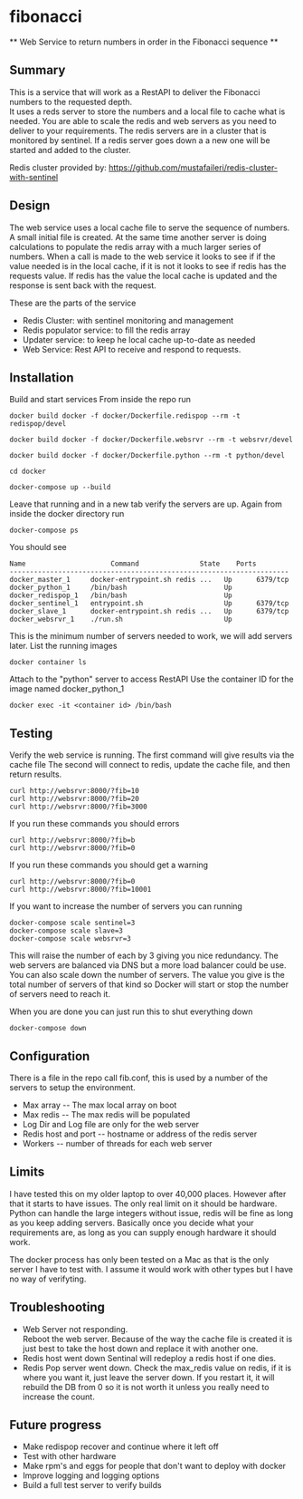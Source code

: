 # fibonacci
** Web Service to return numbers in order in the Fibonacci sequence **

## Summary
This is a service that will work as a RestAPI to deliver the Fibonacci numbers to the requested depth.  
It uses a reds server to store the numbers and a local file to cache what is needed.  You are able to scale the
redis and web servers as you need to deliver to your requirements. The redis servers are in a cluster that is monitored by sentinel.  If a redis server goes down a a new one will be started and added to the cluster.

Redis cluster provided by:
https://github.com/mustafaileri/redis-cluster-with-sentinel

## Design
The web service uses a local cache file to serve the sequence of numbers.  A small initial file is created.  At the same time another server is doing calculations to populate the redis array with a much larger series of numbers.  When a call is made to the web service it looks to see if if the value needed is in the local cache, if it is not it looks to see if redis has the requests value.  If redis has the value the local cache is updated and the response is sent back with the request.

These are the parts of the service

* Redis Cluster: with sentinel monitoring and management
* Redis populator service: to fill the redis array
* Updater service: to keep he local cache up-to-date as needed
* Web Service: Rest API to receive and respond to requests.


## Installation

Build and start services
From inside the repo run
```
docker build docker -f docker/Dockerfile.redispop --rm -t redispop/devel
```
```
docker build docker -f docker/Dockerfile.websrvr --rm -t websrvr/devel
```
```
docker build docker -f docker/Dockerfile.python --rm -t python/devel
```
```
cd docker
```
```
docker-compose up --build
```
Leave that running and in a new tab verify the servers are up.
Again from inside the docker directory run
```
docker-compose ps
```
You should see
```
Name                     Command               State    Ports  
---------------------------------------------------------------------
docker_master_1     docker-entrypoint.sh redis ...   Up      6379/tcp
docker_python_1     /bin/bash                        Up              
docker_redispop_1   /bin/bash                        Up              
docker_sentinel_1   entrypoint.sh                    Up      6379/tcp
docker_slave_1      docker-entrypoint.sh redis ...   Up      6379/tcp
docker_websrvr_1    ./run.sh                         Up  
```
This is the minimum number of servers needed to work, we will add servers later.
List the running images
```
docker container ls
```
Attach to the "python" server to access RestAPI
Use the container ID for the image named docker_python_1
```
docker exec -it <container id> /bin/bash
```
## Testing
Verify the web service is running.
The first command will give results via the cache file
The second will connect to redis, update the cache file, and then return results.
```
curl http://websrvr:8000/?fib=10
curl http://websrvr:8000/?fib=20
curl http://websrvr:8000/?fib=3000
```
If you run these commands you should errors
```
curl http://websrvr:8000/?fib=b
curl http://websrvr:8000/?fib=0
```
If you run these commands you should get a warning
```
curl http://websrvr:8000/?fib=0
curl http://websrvr:8000/?fib=10001
```
If you want to increase the number of servers you can running
```
docker-compose scale sentinel=3
docker-compose scale slave=3
docker-compose scale websrvr=3
```
This will raise the number of each by 3 giving you nice redundancy.
The web servers are balanced via DNS but a more load balancer could be use.  
You can also scale down the number of servers. The value you give is the total number of servers of that kind so Docker will start or stop the number of servers need to reach it.

When you are done you can just run this to shut everything down
```
docker-compose down
```
## Configuration
There is a file in the repo call fib.conf, this is used by a number of the servers to setup the environment.

* Max array -- The max local array on boot
* Max redis  -- The max redis will be populated
* Log Dir and Log file are only for the web server
* Redis host and port  -- hostname or address of the redis server
* Workers -- number of threads for each web server

## Limits
I have tested this on my older laptop to over 40,000 places.  However after that it starts to have issues.  The only real limit on it should be hardware.  Python can handle the large integers without issue, redis will be fine as long as you keep adding servers.  Basically once you decide what your requirements are, as long as you can supply enough hardware it should work.

The docker process has only been tested on a Mac as that is the only server I have to test with.  I assume it would work with other types but I have no way of verifyting.

## Troubleshooting
* Web Server not responding.  
  Reboot the web server.  Because of the way the cache file is created it is just best to take the host down and replace it with another one.
* Redis host went down
  Sentinal will redeploy a redis host if one dies.  
* Redis Pop server went down.
  Check the max_redis value on redis, if it is where you want it, just leave the server down.  If you restart it, it will rebuild the DB from 0 so it is not worth it unless you really need to increase the count.

## Future progress
* Make redispop recover and continue where it left off
* Test with other hardware
* Make rpm's and eggs for people that don't want to deploy with docker
* Improve logging and logging options
* Build a full test server to verify builds
